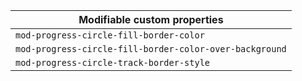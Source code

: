 | Modifiable custom properties                            |
| ------------------------------------------------------- |
| `mod-progress-circle-fill-border-color`                 |
| `mod-progress-circle-fill-border-color-over-background` |
| `mod-progress-circle-track-border-style`                |
